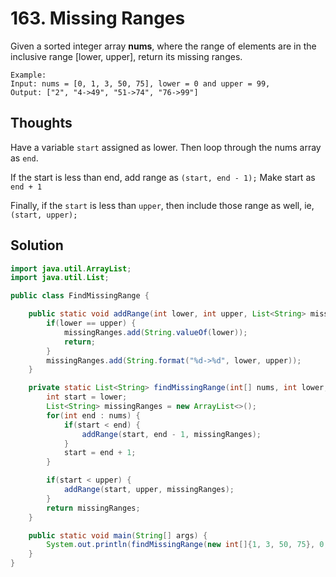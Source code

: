 # 163. Missing Ranges

Given a sorted integer array **nums**, where the range of elements are in the inclusive range [lower, upper], return its missing ranges.

    Example:
    Input: nums = [0, 1, 3, 50, 75], lower = 0 and upper = 99,
    Output: ["2", "4->49", "51->74", "76->99"]

## Thoughts
Have a variable `start` assigned as lower. Then loop through the nums array as `end`. 

If the start is less than end, add range as `(start, end - 1);`
Make start as `end + 1`

Finally, if the `start` is less than `upper`, then include those range as well, ie, `(start, upper);`


## Solution

```java
import java.util.ArrayList;
import java.util.List;

public class FindMissingRange {

    public static void addRange(int lower, int upper, List<String> missingRanges) {
        if(lower == upper) {
            missingRanges.add(String.valueOf(lower));
            return;
        }
        missingRanges.add(String.format("%d->%d", lower, upper));
    }

    private static List<String> findMissingRange(int[] nums, int lower, int upper) {
        int start = lower;
        List<String> missingRanges = new ArrayList<>();
        for(int end : nums) {
            if(start < end) {
                addRange(start, end - 1, missingRanges);
            }
            start = end + 1;
        }

        if(start < upper) {
            addRange(start, upper, missingRanges);
        }
        return missingRanges;
    }

    public static void main(String[] args) {
        System.out.println(findMissingRange(new int[]{1, 3, 50, 75}, 0, 99));
    }
}
```